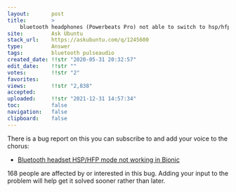 ```yaml
---
layout:       post
title:        >
    bluetooth headphones (Powerbeats Pro) not able to switch to hsp∕hfp Ubuntu 20.04
site:         Ask Ubuntu
stack_url:    https://askubuntu.com/q/1245600
type:         Answer
tags:         bluetooth pulseaudio
created_date: !!str "2020-05-31 20:32:57"
edit_date:    !!str ""
votes:        !!str "2"
favorites:    
views:        !!str "2,838"
accepted:     
uploaded:     !!str "2021-12-31 14:57:34"
toc:          false
navigation:   false
clipboard:    false
---
```


There is a bug report on this you can subscribe to and add your voice to the chorus:

- [Bluetooth headset HSP/HFP mode not working in Bionic](https://bugs.launchpad.net/ubuntu/+source/pulseaudio/+bug/1768625)

168 people are affected by or interested in this bug. Adding your input to the problem will help get it solved sooner rather than later.
